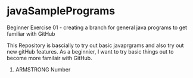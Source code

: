 # javaSamplePrograms
Beginner Exercise 01 - creating a branch for general java programs to get familiar with GitHub

This Repository is bascially to try out basic javaprgrams and also try out new gitHub features. As a beginnier, I want to try basic things out to become more familair with GitHub.

1) ARMSTRONG Number
